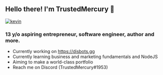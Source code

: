 ## Hello there! I'm TrustedMercury 👋
[![kevin](https://img.shields.io/badge/website-im--kevin.in-blue)](https://im-kev.in)

### 13 y/o aspiring entrepreneur, software engineer, author and more.

- Currently working on https://disbots.gg
- Currently learning business and marketing fundamentals and NodeJS
- Aiming to make a world-class portfolio
- Reach me on Discord (TrustedMercury#1953)
